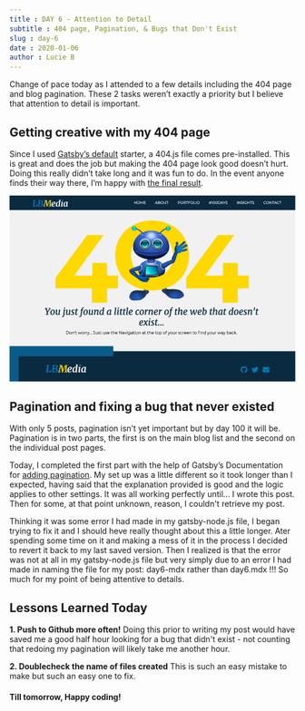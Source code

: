 ```yaml
---
title : DAY 6 - Attention to Detail
subtitle : 404 page, Pagination, & Bugs that Don't Exist
slug : day-6
date : 2020-01-06
author : Lucie B
---
```


Change of pace today as I attended to a few details including the 404 page and blog pagination. These 2 tasks weren’t exactly a priority but I believe that attention to detail is important.

## Getting creative with my 404 page

Since I used [Gatsby’s default](https://www.gatsbyjs.org/starters/gatsbyjs/gatsby-starter-default/) starter, a 404.js file comes pre-installed. This is great and does the job but making the 404 page look good doesn’t hurt. Doing this really didn’t take long and it was fun to do. In the event anyone finds their way there, I’m happy with [the final result](https://lbmedia-100daysofgatsby.netlify.com/hello).

![My new 404 page](./day6.jpg)

## Pagination and fixing a bug that never existed

With only 5 posts, pagination isn’t yet important but by day 100 it will be. Pagination is in two parts, the first is on the main blog list and the second on the individual post pages. 

Today, I completed the first part with the help of Gatsby’s Documentation for [adding pagination](https://www.gatsbyjs.org/docs/adding-pagination/). My set up was a little different so it took longer than I expected, having said that the explanation provided is good and the logic applies to other settings. 
It was all working perfectly until... I wrote this post. Then for some, at that point unknown, reason, I couldn't retrieve my post. 

Thinking it was some error I had made in my gatsby-node.js file, I began trying to fix it and I should heve really thought about this a little longer. 
Ater spending some time on it and making a mess of it in the process I decided to revert it back to my last saved version. Then I realized is that the error was not at all in my gatsby-node.js file but very simply due to an error I had made in naming the file for my post: day6-mdx rather than day6.mdx !!! So much for my point of being attentive to details. 

## Lessons Learned Today 

**1. Push to Github more often!** Doing this prior to writing my post would have saved me a good half hour looking for a bug that didn't exist - not counting that redoing my pagination will likely take me another hour. 

**2. Doublecheck the name of files created**  This is such an easy mistake to make but such an easy one to fix. 

#### Till tomorrow, Happy coding! 
